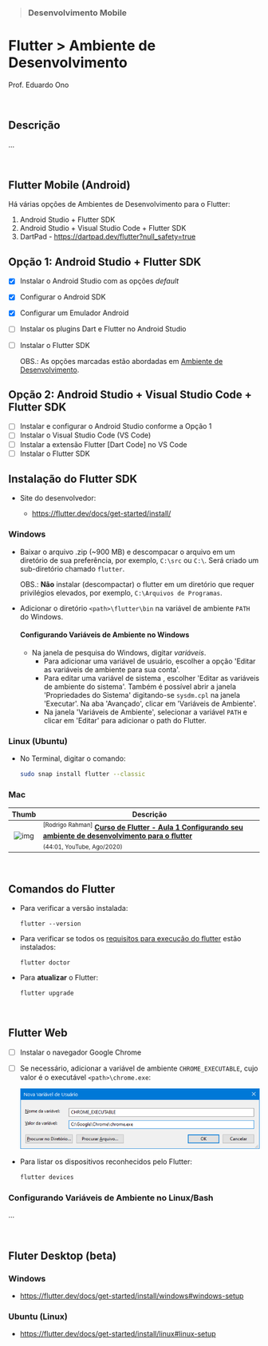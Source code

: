 > ### Desenvolvimento Mobile

# Flutter > Ambiente de Desenvolvimento

Prof. Eduardo Ono

<br>

## Descrição

...

<br>

## Flutter Mobile (Android)

Há várias opções de Ambientes de Desenvolvimento para o Flutter:

  1. Android Studio + Flutter SDK
  1. Android Studio + Visual Studio Code + Flutter SDK
  1. DartPad - https://dartpad.dev/flutter?null_safety=true

## Opção 1: Android Studio + Flutter SDK

* [x] Instalar o Android Studio com as opções _default_
* [x] Configurar o Android SDK
* [x] Configurar um Emulador Android
* [ ] Instalar os plugins Dart e Flutter no Android Studio
* [ ] Instalar o Flutter SDK

  OBS.: As opções marcadas estão abordadas em [Ambiente de Desenvolvimento](../../02-ambiente-de-desenvolvimento/).

## Opção 2: Android Studio + Visual Studio Code + Flutter SDK

* [ ] Instalar e configurar o Android Studio conforme a Opção 1
* [ ] Instalar o Visual Studio Code (VS Code)
* [ ] Instalar a extensão Flutter [Dart Code] no VS Code
* [ ] Instalar o Flutter SDK

## Instalação do Flutter SDK

* Site do desenvolvedor:

  * https://flutter.dev/docs/get-started/install/

### Windows

* Baixar o arquivo .zip (~900 MB) e descompacar o arquivo em um diretório de sua preferência, por exemplo, `C:\src` ou `C:\`. Será criado um sub-diretório chamado `flutter`.

  OBS.: __Não__ instalar (descompactar) o flutter em um diretório que requer privilégios elevados, por exemplo, `C:\Arquivos de Programas`.

* Adicionar o diretório `<path>\flutter\bin` na variável de ambiente `PATH` do Windows.

  #### Configurando Variáveis de Ambiente no Windows

  * Na janela de pesquisa do Windows, digitar _variáveis_.
    * Para adicionar uma variável de usuário, escolher a opção 'Editar as variáveis de ambiente para sua conta'.
    * Para editar uma variável de sistema , escolher 'Editar as variáveis de ambiente do sistema'. Também é possível abrir a janela 'Propriedades do Sistema' digitando-se `sysdm.cpl` na janela 'Executar'. Na aba 'Avançado', clicar em 'Variáveis de Ambiente'.
    * Na janela 'Variáveis de Ambiente', selecionar a variável `PATH` e clicar em 'Editar' para adicionar o path do Flutter.

### Linux (Ubuntu)

* No Terminal, digitar o comando:

  ```sh
  sudo snap install flutter --classic
  ```

### Mac

| Thumb | Descrição |
| :-: | --- |
| ![img](https://img.youtube.com/vi/qt20g3zuVbA/default.jpg) | <sup>[Rodrigo Rahman]</sup> [__Curso de Flutter - Aula 1 Configurando seu ambiente de desenvolvimento para o flutter__](https://www.youtube.com/watch?v=qt20g3zuVbA) <br> <sub>(44:01, YouTube, Ago/2020)</sub>

<br>

## Comandos do Flutter

* Para verificar a versão instalada:

  ```
  flutter --version
  ```

* Para verificar se todos os [requisitos para execução do flutter](./figuras/flutter-doctor-erros.png) estão instalados:

  ```
  flutter doctor
  ```

* Para __atualizar__ o Flutter:

  ```
  flutter upgrade
  ```

<br>

## Flutter Web

  * [ ] Instalar o navegador Google Chrome
  * [ ] Se necessário, adicionar a variável de ambiente `CHROME_EXECUTABLE`, cujo valor é o executável `<path>\chrome.exe`:

    <img src="./figuras/chrome-executable-env-var.png" alt="" width="480px">

  * Para listar os dispositivos reconhecidos pelo Flutter:

    ```sh
    flutter devices
    ```

  ### Configurando Variáveis de Ambiente no Linux/Bash

  ...

<br>

## Fluter Desktop (beta)

### Windows

* https://flutter.dev/docs/get-started/install/windows#windows-setup

### Ubuntu (Linux)

* https://flutter.dev/docs/get-started/install/linux#linux-setup

<br>
